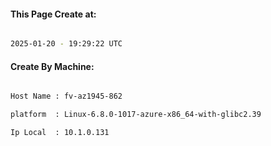 
   
#### This Page Create at:

```bash

2025-01-20 - 19:29:22 UTC

```

#### Create By Machine:

```bash

Host Name : fv-az1945-862

platform  : Linux-6.8.0-1017-azure-x86_64-with-glibc2.39

Ip Local  : 10.1.0.131

```

